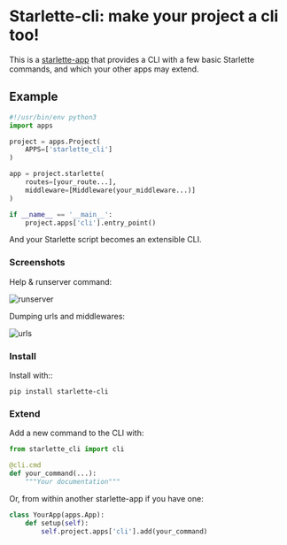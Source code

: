 # Starlette-cli: make your project a cli too!

This is a [starlette-app](https://yourlabs.io/oss/starlette-apps) that provides
a CLI with a few basic Starlette commands, and which your other apps may
extend.

## Example

```python
#!/usr/bin/env python3
import apps

project = apps.Project(
    APPS=['starlette_cli']
)

app = project.starlette(
    routes=[your_route...],
    middleware=[Middleware(your_middleware...)]
)

if __name__ == '__main__':
    project.apps['cli'].entry_point()
```

And your Starlette script becomes an extensible CLI.

### Screenshots

Help & runserver command:

![runserver](https://yourlabs.io/oss/starlette-cli/-/raw/master/example_runserver.png)

Dumping urls and middlewares:

![urls](https://yourlabs.io/oss/starlette-cli/-/raw/master/example_debug.png)

### Install

Install with::

    pip install starlette-cli

### Extend

Add a new command to the CLI with:

```python
from starlette_cli import cli

@cli.cmd
def your_command(...):
    """Your documentation"""
```

Or, from within another starlette-app if you have one:

```python
class YourApp(apps.App):
    def setup(self):
        self.project.apps['cli'].add(your_command)
```
